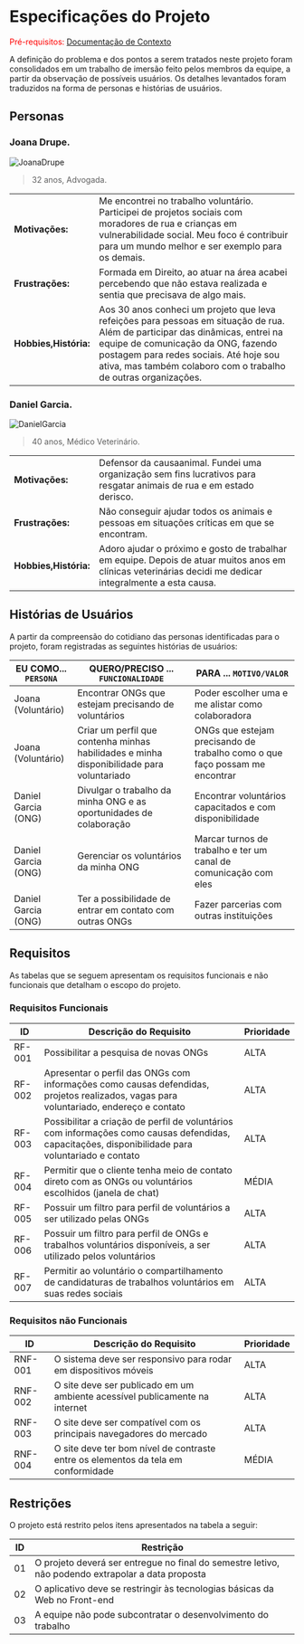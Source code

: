 # Especificações do Projeto

<span style="color:red">Pré-requisitos: <a href="1-Documentação de Contexto.md"> Documentação de Contexto</a></span>

A definição do problema e dos pontos a serem tratados neste projeto foram consolidados em um trabalho de imersão feito pelos membros da equipe, a partir da observação de possíveis usuários. Os detalhes levantados foram traduzidos na forma de personas e histórias de usuários. 

## Personas

### Joana Drupe.

![JoanaDrupe](https://user-images.githubusercontent.com/127978114/233849978-b1b48294-791a-4dc9-9931-2f1c59688431.png)

> 32 anos, Advogada.

|                   |                                                                                                              |
| ----------------- | ------------------------------------------------------------------------------------------------------------ |
| **Motivações:**       | Me encontrei no trabalho voluntário. Participei de projetos sociais com moradores de rua e crianças em vulnerabilidade social. Meu foco é contribuir para um mundo melhor e ser exemplo para os demais. |
| **Frustrações:** | Formada em Direito, ao atuar na área acabei percebendo que não estava realizada e sentia que precisava de algo mais.                          |
| **Hobbies,História:**      | Aos 30 anos conheci um projeto que leva refeições para pessoas em situação de rua. Além de participar das dinâmicas, entrei na equipe de comunicação da ONG, fazendo postagem para redes sociais. Até hoje sou ativa, mas também colaboro com o trabalho de outras organizações.                       |

### Daniel Garcia.

![DanielGarcia](https://user-images.githubusercontent.com/127978114/233851557-f8130be2-f1e0-4be2-ace2-b3c4386bac86.png)

> 40 anos, Médico Veterinário.

|                   |                                                                                                              |
| ----------------- | ------------------------------------------------------------------------------------------------------------ |
| **Motivações:**       | Defensor da causaanimal. Fundei uma organização sem fins lucrativos para resgatar animais de rua e em estado derisco. |
| **Frustrações:** | Não conseguir ajudar todos os animais e pessoas em situações críticas em que se encontram.                          |
| **Hobbies,História:**      | Adoro ajudar o próximo e gosto de trabalhar em equipe. Depois de atuar muitos anos em clínicas veterinárias decidi me dedicar integralmente a esta causa.                       |  

## Histórias de Usuários

A partir da compreensão do cotidiano das personas identificadas para o projeto, foram registradas as seguintes histórias de usuários: 

|EU COMO... `PERSONA`| QUERO/PRECISO ... `FUNCIONALIDADE` |PARA ... `MOTIVO/VALOR`                 |
|--------------------|------------------------------------|----------------------------------------|
|Joana (Voluntário)  | Encontrar ONGs que estejam precisando de voluntários            | Poder escolher uma e me alistar como colaboradora               |
|Joana (Voluntário)      | Criar um perfil que contenha minhas habilidades e minha disponibilidade para voluntariado                  | ONGs que estejam precisando de trabalho como o que faço possam me encontrar |
|Daniel Garcia (ONG)       | Divulgar o trabalho da minha ONG e as oportunidades de colaboração                   | Encontrar voluntários capacitados e com disponibilidade |
|Daniel Garcia (ONG)       | Gerenciar os voluntários da minha ONG                   | Marcar turnos de trabalho e ter um canal de comunicação com eles  |
|Daniel Garcia (ONG)       | Ter a possibilidade de entrar em contato com outras ONGs                   | Fazer parcerias com outras instituições   |


## Requisitos

As tabelas que se seguem apresentam os requisitos funcionais e não funcionais que detalham o escopo do projeto.

### Requisitos Funcionais

|ID    | Descrição do Requisito  | Prioridade |
|------|-----------------------------------------|----|
|RF-001| Possibilitar a pesquisa de novas ONGs | ALTA | 
|RF-002| Apresentar o perfil das ONGs com informações como causas defendidas, projetos realizados, vagas para voluntariado, endereço e contato   | ALTA |
|RF-003| Possibilitar a criação de perfil de voluntários com informações como causas defendidas, capacitações, disponibilidade para voluntariado e contato   | ALTA |
|RF-004| Permitir que o cliente tenha meio de contato direto com as ONGs ou voluntários escolhidos (janela de chat)   | MÉDIA |
|RF-005| Possuir um filtro para perfil de voluntários a ser utilizado pelas ONGs  | ALTA |
|RF-006| Possuir um filtro para perfil de ONGs e trabalhos voluntários disponíveis, a ser utilizado pelos voluntários   | ALTA |
|RF-007| Permitir ao voluntário o compartilhamento de candidaturas de trabalhos voluntários em suas redes sociais   | ALTA |


### Requisitos não Funcionais

|ID     | Descrição do Requisito  |Prioridade |
|-------|-------------------------|----|
|RNF-001| O sistema deve ser responsivo para rodar em dispositivos móveis | ALTA | 
|RNF-002| O site deve ser publicado em um ambiente acessível publicamente na internet  |  ALTA | 
|RNF-003| O site deve ser compatível com os principais navegadores do mercado  |  ALTA | 
|RNF-004| O site deve ter bom nível de contraste entre os elementos da tela em conformidade  |  MÉDIA |


## Restrições

O projeto está restrito pelos itens apresentados na tabela a seguir:

|ID| Restrição                                             |
|--|-------------------------------------------------------|
|01| O projeto deverá ser entregue no final do semestre letivo, não podendo extrapolar a data proposta |
|02| O aplicativo deve se restringir às tecnologias básicas da Web no Front-end        |
|03| A equipe não pode subcontratar o desenvolvimento do trabalho        |
